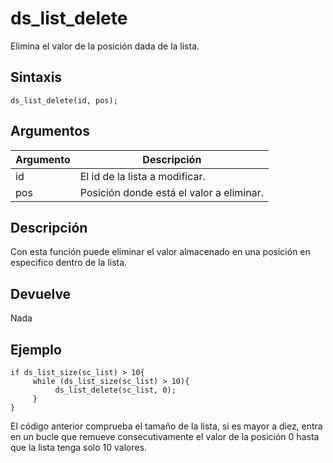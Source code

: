 # ds_list_delete

Elimina el valor de la posición dada de la lista.

## Sintaxis

  
```gml  
ds_list_delete(id, pos);  
```  

## Argumentos

Argumento|Descripción|  
---|---|  
id|El id de la lista a modificar.|  
pos|Posición donde está el valor a eliminar.|  

## Descripción

Con esta función puede eliminar el valor almacenado en una posición en especifico dentro de la lista.

## Devuelve

Nada

## Ejemplo

  
```gml  
if ds_list_size(sc_list) > 10{  
     while (ds_list_size(sc_list) > 10){  
          ds_list_delete(sc_list, 0);  
     }  
}  
```  
El código anterior comprueba el tamaño de la lista, si es mayor a diez, entra en un bucle que remueve consecutivamente el valor de la posición 0 hasta que la lista tenga solo 10 valores.